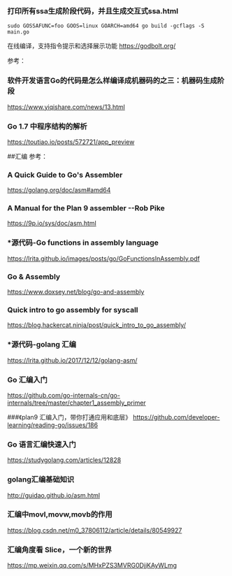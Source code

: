 ### 打印所有ssa生成阶段代码，并且生成交互式ssa.html
`sudo GOSSAFUNC=foo GOOS=linux GOARCH=amd64 go build -gcflags -S main.go` 

在线编译，支持指令提示和选择展示功能
https://godbolt.org/

参考：
### 软件开发语言Go的代码是怎么样编译成机器码的之三：机器码生成阶段
https://www.yiqishare.com/news/13.html

### Go 1.7 中程序结构的解析
https://toutiao.io/posts/572721/app_preview

##汇编
参考：

### A Quick Guide to Go's Assembler
https://golang.org/doc/asm#amd64

### A Manual for the Plan 9 assembler --Rob Pike
https://9p.io/sys/doc/asm.html

### *源代码-Go functions in assembly language
https://lrita.github.io/images/posts/go/GoFunctionsInAssembly.pdf

### Go & Assembly
https://www.doxsey.net/blog/go-and-assembly

### Quick intro to go assembly for syscall
https://blog.hackercat.ninja/post/quick_intro_to_go_assembly/



### *源代码-golang 汇编
https://lrita.github.io/2017/12/12/golang-asm/

### Go 汇编入门
https://github.com/go-internals-cn/go-internals/tree/master/chapter1_assembly_primer

###《plan9 汇编入门，带你打通应用和底层》
https://github.com/developer-learning/reading-go/issues/186

### Go 语言汇编快速入门
https://studygolang.com/articles/12828

### golang汇编基础知识
http://guidao.github.io/asm.html




### 汇编中movl,movw,movb的作用
https://blog.csdn.net/m0_37806112/article/details/80549927

### 汇编角度看 Slice，一个新的世界
https://mp.weixin.qq.com/s/MHxPZS3MVRG0DjjKAyWLmg

